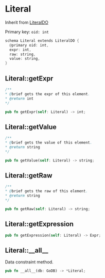 # Literal

Inherit from [LiteralDO](./LiteralDO.md)

Primary key: `oid: int`

```rust
schema Literal extends LiteralDO {
  @primary oid: int,
  expr: int,
  raw: string,
  value: string,
}
```
## Literal::getExpr

```java
/**
* @brief gets the expr of this element.
* @return int
*/
```
```rust
pub fn getExpr(self: Literal) -> int;
```
## Literal::getValue

```java
/**
* @brief gets the value of this element.
* @return string
*/
```
```rust
pub fn getValue(self: Literal) -> string;
```
## Literal::getRaw

```java
/**
* @brief gets the raw of this element.
* @return string
*/
```
```rust
pub fn getRaw(self: Literal) -> string;
```
## Literal::getExpression

```rust
pub fn getExpression(self: Literal) -> Expr;
```
## Literal::\_\_all\_\_

Data constraint method.

```rust
pub fn __all__(db: GoDB) -> *Literal;
```

